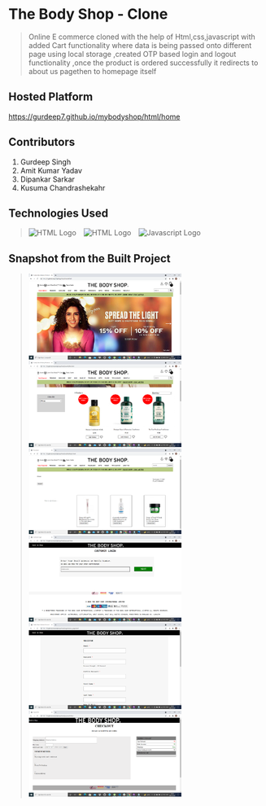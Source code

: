 # The Body Shop - Clone

>Online E commerce cloned with the help of Html,css,javascript with added Cart functionality where data is being passed onto different page using local storage ,created OTP based login and logout functionality ,once the product is ordered successfully it redirects to about us pagethen to homepage itself

## Hosted Platform

https://gurdeep7.github.io/mybodyshop/html/home

## Contributors

1. Gurdeep Singh
2. Amit Kumar Yadav
3. Dipankar Sarkar
4. Kusuma Chandrashekahr

## Technologies Used
> <img src = "https://i.stack.imgur.com/PgcSR.png" width = "100" height = "100" alt = "HTML Logo"/>
> &ensp; <img src = "https://upload.wikimedia.org/wikipedia/commons/thumb/d/d5/CSS3_logo_and_wordmark.svg/1200px-CSS3_logo_and_wordmark.svg.png" width = "100" height = "100" alt ="HTML Logo"/>
> &ensp; <img src = "https://cdn.iconscout.com/icon/free/png-256/javascript-2752148-2284965.png" width = "100" height = "100" alt = "Javascript Logo">

## Snapshot from the Built Project

> <img src = "images/homePage.png" style="width:300px" alt = "Home Page" />  &emsp;
> <img src = "images/CategoryPage.png" style="width:300px" alt = "Category Page" /> &emsp;
> <img src = "images/CartPage.png" style="width:300px" alt = "Cart Page" /> &emsp;
> <img src = "images/loginPage.png" style="width:300px" alt = "Login PAge" /> &emsp;
> <img src = "images/registrationPage.png" style="width:300px" alt = "Registration PAge" /> &emsp;
> <img src = "images/CheckoutPage.png" style="width:300px" alt = "Checkout Page" /> &emsp; 


